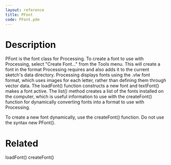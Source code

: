 ```yaml
---
layout: reference
title: PFont
code: PFont.pde
---
```


# Description

PFont is the font class for Processing. To create a font to use with Processing, select "Create Font..." from the Tools menu. This will create a font in the format Processing requires and also adds it to the current sketch's data directory. Processing displays fonts using the .vlw font format, which uses images for each letter, rather than defining them through vector data. The loadFont() function constructs a new font and textFont() makes a font active. The list() method creates a list of the fonts installed on the computer, which is useful information to use with the createFont() function for dynamically converting fonts into a format to use with Processing.

To create a new font dynamically, use the createFont() function. Do not use the syntax new PFont(). 

# Related

loadFont()
createFont()
